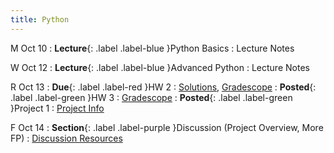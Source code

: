 ```yaml
---
title: Python
---
```


M Oct 10
: **Lecture**{: .label .label-blue }Python Basics
  : Lecture Notes

W Oct 12
: **Lecture**{: .label .label-blue }Advanced Python
  : Lecture Notes

R Oct 13
: **Due**{: .label .label-red }HW 2
  : [Solutions](https://drive.google.com/file/d/1bV6m5Rmt6ZcEISR_WkbVF6fCWHTwR2L1/view?usp=sharing), [Gradescope](https://www.gradescope.com/courses/444425/assignments/2327903/)
: **Posted**{: .label .label-green }HW 3
  : [Gradescope](https://www.gradescope.com/courses/444425/assignments/2347950)
: **Posted**{: .label .label-green }Project 1
  : [Project Info]({{site.baseurl}}/projects)

F Oct 14
: **Section**{: .label .label-purple }Discussion (Project Overview, More FP)
  : [Discussion Resources](https://drive.google.com/drive/folders/1TBOqhuq2-JFEcW0KNkbnC6UXtpGUsATe)
